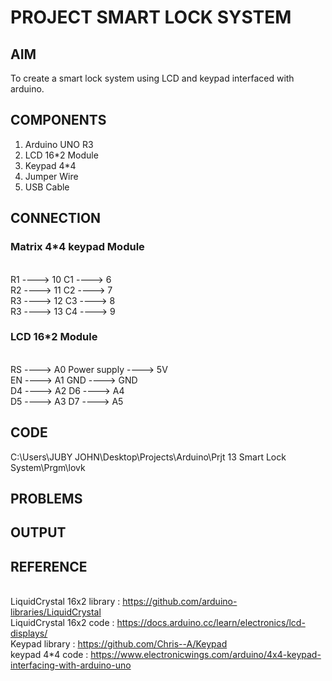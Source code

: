 # PROJECT SMART LOCK SYSTEM


## AIM

To create a smart lock  system using LCD and keypad interfaced with arduino.


## COMPONENTS

1) Arduino UNO R3
2) LCD 16*2 Module
3) Keypad 4*4
4) Jumper Wire
5) USB Cable


## CONNECTION

### Matrix 4*4 keypad Module
 
<br> R1 ---->  10	<space>		C1 ---->  6
<br> R2 ---->  11	<space>		C2 ---->  7
<br> R3 ---->  12	<space>		C3 ---->  8
<br> R3 ---->  13	<space>		C4 ---->  9	

### LCD 16*2  Module
 

<br> RS ---->  A0	<space>		Power supply  ---->  5V
<br> EN ---->  A1	<space>		GND   ---->  GND
<br> D4 ---->  A2	<space>		D6 ---->  A4
<br> D5 ---->  A3	<space>		D7 ---->  A5


## CODE
C:\Users\JUBY JOHN\Desktop\Projects\Arduino\Prjt 13 Smart Lock System\Prgm\lovk


## PROBLEMS


## OUTPUT


## REFERENCE

<br> LiquidCrystal 16x2 library : https://github.com/arduino-libraries/LiquidCrystal
<br> LiquidCrystal 16x2 code : https://docs.arduino.cc/learn/electronics/lcd-displays/
<br> Keypad library : https://github.com/Chris--A/Keypad
<br> keypad 4*4 code : https://www.electronicwings.com/arduino/4x4-keypad-interfacing-with-arduino-uno
